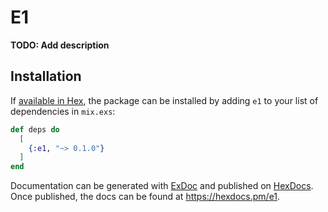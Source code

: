 # E1

**TODO: Add description**

## Installation

If [available in Hex](https://hex.pm/docs/publish), the package can be installed
by adding `e1` to your list of dependencies in `mix.exs`:

```elixir
def deps do
  [
    {:e1, "~> 0.1.0"}
  ]
end
```

Documentation can be generated with [ExDoc](https://github.com/elixir-lang/ex_doc)
and published on [HexDocs](https://hexdocs.pm). Once published, the docs can
be found at <https://hexdocs.pm/e1>.

